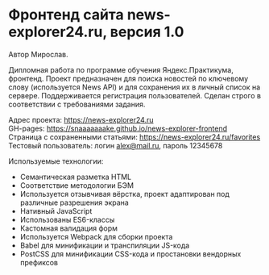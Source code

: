 # Фронтенд сайта news-explorer24.ru, версия 1.0
Автор Мирослав.  
  
Дипломная работа по программе обучения Яндекс.Практикума, фронтенд. Проект предназначен для поиска новостей по ключевому слову (используется News API) и для сохранения их в личный список на сервере. Поддерживается регистрация пользователей. Сделан строго в соответствии с требованиями задания.  
  
Адрес проекта: https://news-explorer24.ru  
GH-pages: https://snaaaaaaake.github.io/news-explorer-frontend  
Страница с сохраненными статьями: https://news-explorer24.ru/favorites  
Тестовый пользователь: логин alex@mail.ru, пароль 12345678  
  
Используемые технологии:  
* Семантическая  разметка HTML  
* Соответствие методологии БЭМ  
* Используется отзывчивая вёрстка, проект адаптирован под различные разрешения экрана   
* Нативный JavaScript 
* Использованы ES6-классы
* Кастомная валидация форм
* Используется Webpack для сборки проекта
* Babel для минификации и транспиляции JS-кода
* PostCSS для минификации CSS-кода и простановки вендорных префиксов
